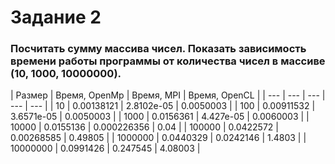 # Задание 2

### Посчитать сумму массива чисел. Показать зависимость времени работы программы от количества чисел в массиве (10, 1000, 10000000).

| Размер | Время, OpenMp | Время, MPI | Время, OpenCL |
| --- | --- | --- | --- | --- |
| 10 | 0.00138121 | 2.8102e-05 | 0.0050003 |
| 100 | 0.00911532 | 3.6571e-05 | 0.0050003 |
| 1000 | 0.0156361 | 4.427e-05 | 0.0060003 |
| 10000 | 0.0155136 | 0.000226356 | 0.04 |
| 100000 | 0.0422572 | 0.00268585 | 0.49805 |
| 1000000 | 0.0440329 | 0.0242146 | 1.4803 |
| 10000000 | 0.0991426 | 0.247545 | 4.08003 |
